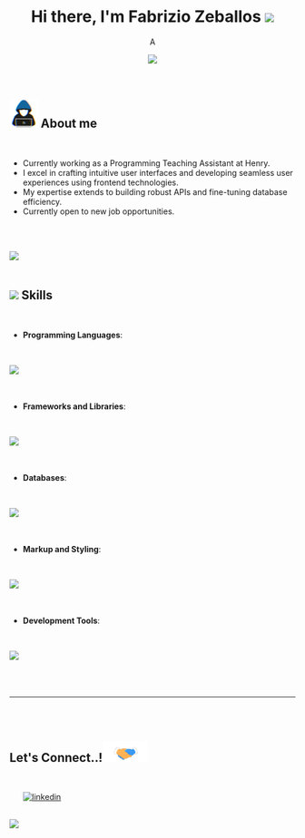 ## 


<h1 align="center"><b>Hi there, I'm Fabrizio Zeballos </b><img src="https://media.giphy.com/media/hvRJCLFzcasrR4ia7z/giphy.gif" width="35"></h1>
<p align="center">A</p>
<p align="center">
  <a href="https://github.com/DenverCoder1/readme-typing-svg"><img src="https://readme-typing-svg.herokuapp.com?font=Time+New+Roman&color=black&size=30&center=true&vCenter=true&width=600&height=100&lines=Full+Stack+Developer,;Continuous+learner,;Knowledge+Seeker;"></a>
</p>


<br>



	
## <picture><img src = "https://github.com/0xAbdulKhalid/0xAbdulKhalid/raw/main/assets/mdImages/about_me.gif" width = 50px></picture> **About me**

<br>

- Currently working as a Programming Teaching Assistant at Henry.
- I excel in crafting intuitive user interfaces and developing seamless user experiences using frontend technologies.
- My expertise extends to building robust APIs and fine-tuning database efficiency.
- Currently open to new job opportunities.

<br><br>

<img src="https://user-images.githubusercontent.com/73097560/115834477-dbab4500-a447-11eb-908a-139a6edaec5c.gif"><br><br>

## <img src="https://media2.giphy.com/media/QssGEmpkyEOhBCb7e1/giphy.gif?cid=ecf05e47a0n3gi1bfqntqmob8g9aid1oyj2wr3ds3mg700bl&rid=giphy.gif" width ="25"><b> Skills</b>
<br>

<p align="center">


- **Programming Languages**:

<br>   

[![](https://skillicons.dev/icons?i=js,ts,&theme=dark)](https://skillicons.dev)
 

<br>   
    
- **Frameworks and Libraries**:

<br>

[![](https://skillicons.dev/icons?i=nodejs,express,nestjs,react,redux,bootstrap&theme=dark)](https://skillicons.dev)

<br>

- **Databases**:

<br>

[![](https://skillicons.dev/icons?i=postgres,mongodb&theme=dark)](https://skillicons.dev)
    
<br>

- **Markup and Styling**:

<br>

[![](https://skillicons.dev/icons?i=html,css&theme=dark)](https://skillicons.dev)

<br>

- **Development Tools**:

<br>

[![](https://skillicons.dev/icons?i=git,github,vscode,docker&theme=dark)](https://skillicons.dev)

</p>

<br>
<br>

-----

<br>
<br>

## <b> Let's Connect..!</b><img src="https://github.com/0xAbdulKhalid/0xAbdulKhalid/raw/main/assets/mdImages/handshake.gif" width ="80">
<br>
<div align='left'>

<ul>

<a href="www.linkedin.com/in/zeballosfab" target="_blank">
<img src="https://skillicons.dev/icons?i=linkedin&theme=dark" alt=linkedin style=margin-bottom: 5px/>
</a>
	
</ul>
</div>

<br>
<img src="https://user-images.githubusercontent.com/73097560/115834477-dbab4500-a447-11eb-908a-139a6edaec5c.gif">
<br>
<br>
<br>

<br>
<br>
<br>
<br>

